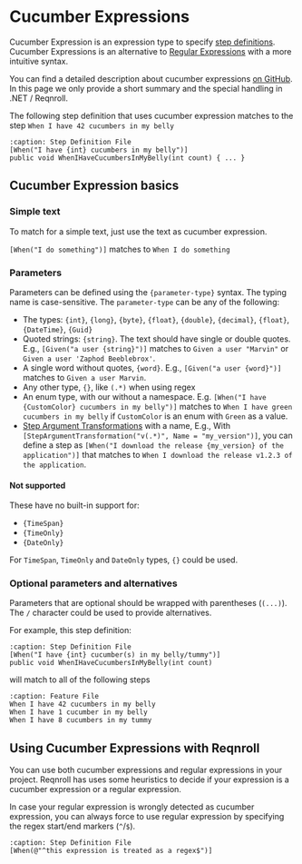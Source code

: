 # Cucumber Expressions

Cucumber Expression is an expression type to specify [step definitions](step-definitions). Cucumber Expressions is an alternative to [Regular Expressions](https://docs.microsoft.com/en-us/dotnet/standard/base-types/regular-expressions) with a more intuitive syntax.

You can find a detailed description about cucumber expressions [on GitHub](https://github.com/cucumber/cucumber-expressions#readme). In this page we only provide a short summary and the special handling in .NET / Reqnroll.

The following step definition that uses cucumber expression matches to the step `When I have 42 cucumbers in my belly`

```{code-block} csharp
:caption: Step Definition File
[When("I have {int} cucumbers in my belly")]
public void WhenIHaveCucumbersInMyBelly(int count) { ... }
```

## Cucumber Expression basics

### Simple text

To match for a simple text, just use the text as cucumber expression. 

`[When("I do something")]` matches to `When I do something`

### Parameters

Parameters can be defined using the `{parameter-type}` syntax. The typing name is case-sensitive. The `parameter-type` can be any of the following:

* The types: `{int}`, `{long}`, `{byte}`, `{float}`, `{double}`, `{decimal}`, `{float}`, `{DateTime}`, `{Guid}`
* Quoted strings: `{string}`. The text should have single or double quotes. E.g., `[Given("a user {string}")]` matches to `Given a user "Marvin"` or `Given a user 'Zaphod Beeblebrox'`.
* A single word without quotes, `{word}`. E.g., `[Given("a user {word}")]` matches to `Given a user Marvin`.
* Any other type, `{}`, like `(.*)` when using regex
* An enum type, with our without a namespace. E.g. `[When("I have {CustomColor} cucumbers in my belly")]` matches to `When I have green cucumbers in my belly` if `CustomColor` is an enum with `Green` as a value.
* [Step Argument Transformations](step-argument-conversions#step-argument-transformation) with a name, E.g., With `[StepArgumentTransformation("v(.*)", Name = "my_version")]`, you can define a step as `[When("I download the release {my_version} of the application")]` that matches to `When I download the release v1.2.3 of the application`.

#### Not supported

These have no built-in support for:
* `{TimeSpan}`
* `{TimeOnly}`
* `{DateOnly}`

For `TimeSpan`, `TimeOnly` and `DateOnly` types, `{}` could be used. 

### Optional parameters and alternatives

Parameters that are optional should be wrapped with parentheses (`(...)`).
The `/` character could be used to provide alternatives.

For example, this step definition:

```{code-block} csharp
:caption: Step Definition File
[When("I have {int} cucumber(s) in my belly/tummy")]
public void WhenIHaveCucumbersInMyBelly(int count)
```

will match to all of the following steps

```{code-block} gherkin
:caption: Feature File
When I have 42 cucumbers in my belly
When I have 1 cucumber in my belly
When I have 8 cucumbers in my tummy
```

## Using Cucumber Expressions with Reqnroll

You can use both cucumber expressions and regular expressions in your project. Reqnroll has uses some heuristics to decide if your expression is a cucumber expression or a regular expression.

In case your regular expression is wrongly detected as cucumber expression, you can always force to use regular expression by specifying the regex start/end markers (`^`/`$`).

```{code-block} csharp
:caption: Step Definition File
[When(@"^this expression is treated as a regex$")]
```
